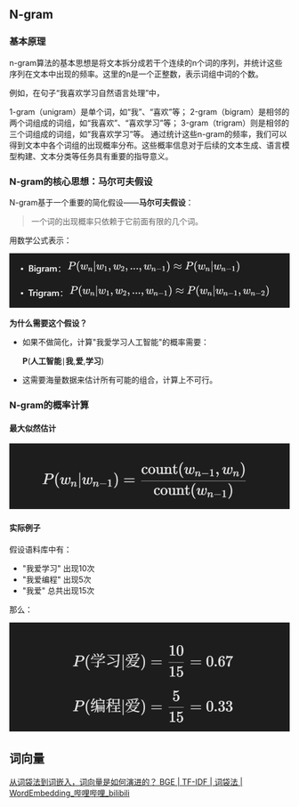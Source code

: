 ## N-gram

### 基本原理

n-gram算法的基本思想是将文本拆分成若干个连续的n个词的序列，并统计这些序列在文本中出现的频率。这里的n是一个正整数，表示词组中词的个数。

例如，在句子“我喜欢学习自然语言处理”中，

1-gram（unigram）是单个词，如“我”、“喜欢”等；
2-gram（bigram）是相邻的两个词组成的词组，如“我喜欢”、“喜欢学习”等；
3-gram（trigram）则是相邻的三个词组成的词组，如“我喜欢学习”等。
通过统计这些n-gram的频率，我们可以得到文本中各个词组的出现概率分布。这些概率信息对于后续的文本生成、语言模型构建、文本分类等任务具有重要的指导意义。

### N-gram的核心思想：马尔可夫假设

N-gram基于一个重要的简化假设——**马尔可夫假设**：

> 一个词的出现概率只依赖于它前面有限的几个词。

用数学公式表示：

![1760491471083](image/Note/1760491471083.png)

**为什么需要这个假设？**

* 如果不做简化，计算"我愛学习人工智能"的概率需要：

  **P**(**人工智能**∣**我**,**爱**,**学习**)
* 这需要海量数据来估计所有可能的组合，计算上不可行。

### N-gram的概率计算

#### 最大似然估计

![1760491534505](image/Note/1760491534505.png)

#### 实际例子

假设语料库中有：

* "我爱学习" 出现10次
* "我爱编程" 出现5次
* "我爱" 总共出现15次

那么：

![1760491576272](image/Note/1760491576272.png)


## 词向量

[从词袋法到词嵌入，词向量是如何演进的？ BGE | TF-IDF | 词袋法 | WordEmbedding_哔哩哔哩_bilibili](https://www.bilibili.com/video/BV1CWV6zKEBn/?spm_id_from=333.337.search-card.all.click&vd_source=8536cb876aa29ebdb0cd5626bc423c0f)
